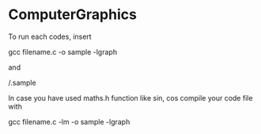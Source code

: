 # ComputerGraphics

To run each codes, insert

  gcc filename.c -o sample -lgraph
  
and
  
  /.sample
  
In case you have used maths.h function like sin, cos compile your code file with
  
  gcc filename.c -lm -o sample  -lgraph
  
